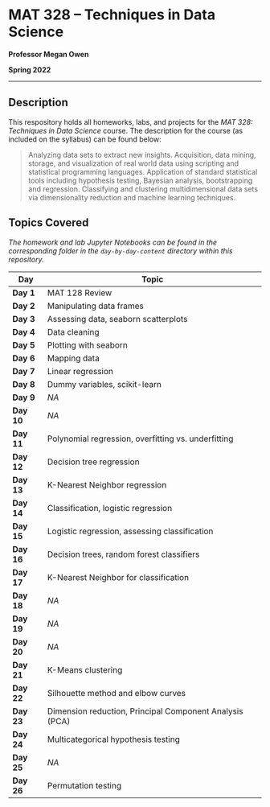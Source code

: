 # MAT 328 – Techniques in Data Science

**Professor Megan Owen**

**Spring 2022**

----

## Description

This respository holds all homeworks, labs, and projects for the _MAT 328: Techniques in Data Science_ course. The description for the course (as included on the syllabus) can be found below:

> Analyzing data sets to extract new insights. Acquisition, data mining, storage, and visualization of real world data using scripting and statistical programming languages. Application of standard statistical tools including hypothesis testing, Bayesian analysis, bootstrapping and regression. Classifying and clustering multidimensional data sets via dimensionality reduction and machine learning techniques. 

## Topics Covered

_The homework and lab Jupyter Notebooks can be found in the corresponding folder in the `day-by-day-content` directory within this repository._

**Day** | **Topic**
--- | ----
**Day 1** | MAT 128 Review
**Day 2** | Manipulating data frames
**Day 3** | Assessing data, seaborn scatterplots
**Day 4** | Data cleaning
**Day 5** | Plotting with seaborn
**Day 6** | Mapping data
**Day 7** | Linear regression
**Day 8** | Dummy variables, scikit-learn
**Day 9** | _NA_
**Day 10** | _NA_
**Day 11** | Polynomial regression, overfitting vs. underfitting
**Day 12** | Decision tree regression
**Day 13** | K-Nearest Neighbor regression
**Day 14** | Classification, logistic regression
**Day 15** | Logistic regression, assessing classification
**Day 16** | Decision trees, random forest classifiers
**Day 17** | K-Nearest Neighbor for classification
**Day 18** | _NA_
**Day 19** | _NA_
**Day 20** | _NA_
**Day 21** | K-Means clustering
**Day 22** | Silhouette method and elbow curves
**Day 23** | Dimension reduction, Principal Component Analysis (PCA)
**Day 24** | Multicategorical hypothesis testing
**Day 25** | _NA_
**Day 26** | Permutation testing
